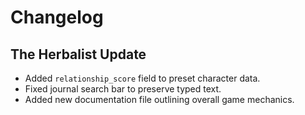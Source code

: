 # Changelog

## The Herbalist Update
- Added `relationship_score` field to preset character data.
- Fixed journal search bar to preserve typed text.
- Added new documentation file outlining overall game mechanics.
